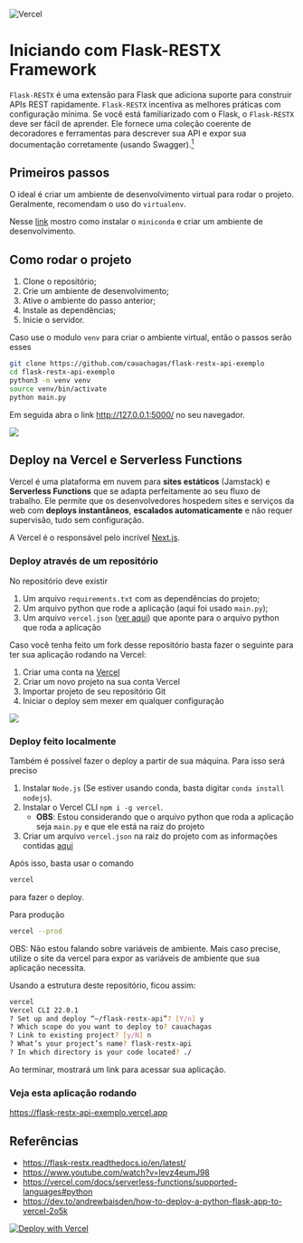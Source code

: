 ![Vercel](https://vercelbadge.vercel.app/api/cauachagas/flask-restx-api-exemplo)

# Iniciando com Flask-RESTX Framework

`Flask-RESTX` é uma extensão para Flask que adiciona suporte para construir APIs REST rapidamente. `Flask-RESTX` incentiva as melhores práticas com configuração mínima. Se você está familiarizado com o Flask, o `Flask-RESTX` deve ser fácil de aprender. Ele fornece uma coleção coerente de decoradores e ferramentas para descrever sua API e expor sua documentação corretamente (usando Swagger).[<sup>1</sup>](#1)

## Primeiros passos

O ideal é criar um ambiente de desenvolvimento virtual para rodar o projeto. Geralmente, recomendam o uso do `virtualenv`.

Nesse [link](https://github.com/cauachagas/cling-torch#passo-1---instalando-miniconda) mostro como instalar o `miniconda` e criar um ambiente de desenvolvimento.

## Como rodar o projeto

1. Clone o repositório;
2. Crie um ambiente de desenvolvimento;
3. Ative o ambiente do passo anterior;
4. Instale as dependências;
5. Inicie o servidor.

Caso use o modulo `venv` para criar o ambiente virtual, então o passos serão esses

```bash
git clone https://github.com/cauachagas/flask-restx-api-exemplo
cd flask-restx-api-exemplo
python3 -m venv venv
source venv/bin/activate
python main.py
```

Em seguida abra o link http://127.0.0.1:5000/ no seu navegador.

![](https://media.giphy.com/media/XCKRBs6sXIO0JprpJh/giphy.gif)

## Deploy na Vercel e Serverless Functions

Vercel é uma plataforma em nuvem para **sites estáticos** (Jamstack) e **Serverless Functions** que se adapta perfeitamente ao seu fluxo de trabalho. Ele permite que os desenvolvedores hospedem sites e serviços da web com **deploys instantâneos**,  **escalados automaticamente** e não requer supervisão, tudo sem configuração.

A Vercel é o responsável pelo incrível [Next.js](https://nextjs.org/).

### Deploy através de um repositório

No repositório deve existir

1. Um arquivo `requirements.txt` com as dependências do projeto;
2. Um arquivo python que rode a aplicação (aqui foi usado `main.py`);
3. Um arquivo `vercel.json` ([ver aqui](https://raw.githubusercontent.com/cauachagas/flask-restx-api-exemplo/master/vercel.json)) que aponte para o arquivo python que roda a aplicação

Caso você tenha feito um fork desse repositório basta fazer o seguinte para ter sua aplicação rodando na Vercel:

1. Criar uma conta na [Vercel](https://vercel.com)
2. Criar um novo projeto na sua conta Vercel
3. Importar projeto de seu repositório Git
4. Iniciar o deploy sem mexer em qualquer configuração

![](https://media.giphy.com/media/N6sXwYAHOYZQa75MFa/giphy.gif)

### Deploy feito localmente

Também é possível fazer o deploy a partir de sua máquina. Para isso será preciso

1. Instalar `Node.js` (Se estiver usando conda, basta digitar `conda install nodejs`). 
2. Instalar o Vercel CLI `npm i -g vercel`. 
   - **OBS**: Estou considerando que o arquivo python que roda a aplicação seja `main.py` e que ele está na raiz do projeto
3. Criar um arquivo `vercel.json` na raiz do projeto com as informações contidas [aqui](https://raw.githubusercontent.com/cauachagas/flask-restx-api-exemplo/master/vercel.json)


Após isso, basta usar o comando 

```bash
vercel
```

para fazer o deploy.

Para produção

```bash
vercel --prod
```

OBS: Não estou falando sobre variáveis de ambiente. Mais caso precise, utilize o site da vercel para expor as variáveis de ambiente que sua aplicação necessita.

Usando a estrutura deste repositório, ficou assim:

```bash
vercel
Vercel CLI 22.0.1
? Set up and deploy “~/flask-restx-api”? [Y/n] y
? Which scope do you want to deploy to? cauachagas
? Link to existing project? [y/N] n
? What’s your project’s name? flask-restx-api
? In which directory is your code located? ./
```

Ao terminar, mostrará um link para acessar sua aplicação.

### Veja esta aplicação rodando

https://flask-restx-api-exemplo.vercel.app


## Referências
- <a class="anchor" id="1">https://flask-restx.readthedocs.io/en/latest/</a>
- https://www.youtube.com/watch?v=levz4eumJ98
- https://vercel.com/docs/serverless-functions/supported-languages#python
- https://dev.to/andrewbaisden/how-to-deploy-a-python-flask-app-to-vercel-2o5k


[![Deploy with Vercel](https://vercel.com/button)](https://vercel.com/new/git/external?repository-url=https%3A%2F%2Fgithub.com%2Fcauachagas%2Fflask-restx-api-exemplo)